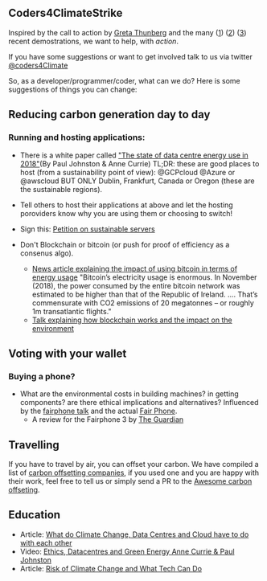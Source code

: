 ## Coders4ClimateStrike

Inspired by the call to action by [Greta Thunberg](https://en.wikipedia.org/wiki/Greta_Thunberg) and the many ([1]) ([2]) ([3]) recent demostrations, we want to help, with *action*.

If you have some suggestions or want to get involved talk to us via twitter [@coders4Climate](https://twitter.com/Coders4Climate)

So, as a developer/programmer/coder, what can we do? Here is some suggestions of things you can change:

## Reducing carbon generation day to day

### Running and hosting applications:
 
 * There is a white paper called ["The state of data centre energy use in 2018"](https://docs.google.com/document/d/1eCCb3rgqtQxcRwLdTr0P_hCK_drIZrm1Dpb4dlPeG6M/edit)(By Paul Johnston & Anne Currie) TL;DR: these are good places to host (from a sustainability point of view): @GCPcloud @Azure or @awscloud BUT ONLY Dublin, Frankfurt, Canada or Oregon (these are the sustainable regions).
 * Tell others to host their applications at above and let the hosting poroviders know why you are using them or choosing to switch!
 * Sign this: [Petition on sustainable servers](https://www.change.org/p/sustainable-servers-by-2024)
 
 
 * Don't Blockchain or bitcoin (or push for proof of efficiency as a consenus algo). 
    -  [News article explaining the impact of using bitcoin in terms of energy usage](https://www.theguardian.com/technology/2018/jan/17/bitcoin-electricity-usage-huge-climate-cryptocurrency) "Bitcoin’s electricity usage is enormous. In November (2018), the power consumed by the entire bitcoin network was estimated to be higher than that of the Republic of Ireland. .... That’s commensurate with CO2 emissions of 20 megatonnes – or roughly 1m transatlantic flights."
    - [Talk explaining how blockchain works and the impact on the environment](https://www.youtube.com/watch?v=IHUJaK2XzHg&feature=youtu.be) 
  
## Voting with your wallet

### Buying a phone?
 - What are the environmental costs in building machines? in getting components? are there ethical implications and alternatives? Influenced by the [fairphone talk](https://meaningconference.co.uk/videos/bibi-bleekemolen.php) and the actual [Fair Phone](https://www.fairphone.com/en/). 
   * A review for the Fairphone 3 by [The Guardian](https://www.theguardian.com/technology/2019/sep/18/fairphone-3-review-ethical-phone)


## Travelling

If you have to travel by air, you can offset your carbon. We have compiled a list of [carbon offsetting companies](https://github.com/coders4climatestrike/awesome-carbon-offset), if you used one and you are happy with their work, feel free to tell us or simply send a PR to the [Awesome carbon offseting](https://github.com/coders4climatestrike/awesome-carbon-offset). 

## Education
 
 * Article: [What do Climate Change, Data Centres and Cloud have to do with each other](https://t.co/UwidTb3xks)
 * Video: [Ethics, Datacentres and Green Energy Anne Currie & Paul Johnston](https://www.youtube.com/watch?v=y5I3M0-9HKM)
 * Article: [Risk of Climate Change and What Tech Can Do](https://qconlondon.com/london2019/presentation/risk-climate-change-and-what-tech-can-do)
 
 
 
 [1]: https://www.forbes.com/sites/enriquedans/2019/03/16/climate-change-is-now-on-the-political-agenda-thanks-to-people-still-too-young-to-vote/#310791a7552e
 [2]: https://elpais.com/elpais/2019/03/15/planeta_futuro/1552649579_851929.html
 [3]: https://www.theguardian.com/environment/2019/mar/19/school-climate-strikes-more-than-1-million-took-part-say-campaigners-greta-thunberg
